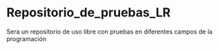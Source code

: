 # Repositorio_de_pruebas_LR
Sera un repositorio de uso libre con pruebas en diferentes campos de la programación 
